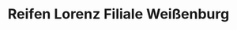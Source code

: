 ---
title: "Reifen Lorenz Filiale Weißenburg"
url: /weissenburg-i-bay/reifen-lorenz-filiale-weissenburg/
shop: Autoteile
---